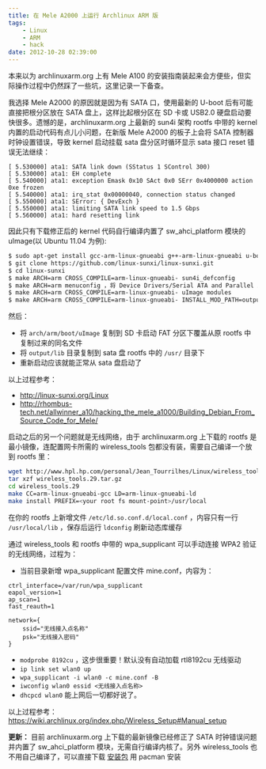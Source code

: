```yaml
---
title: 在 Mele A2000 上运行 Archlinux ARM 版
tags:
    - Linux
    - ARM
    - hack
date: 2012-10-28 02:39:00
---
```


本来以为 archlinuxarm.org 上有 Mele A100 的安装指南装起来会方便些，但实际操作过程中仍然踩了一些坑，这里记录一下备查。

我选择 Mele A2000 的原因就是因为有 SATA 口，使用最新的 U-boot 后有可能直接把根分区放在 SATA 盘上，这样比起根分区在 SD 卡或 USB2.0 硬盘启动要快很多。遗憾的是，archlinuxarm.org 上最新的 sun4i 架构 rootfs 中带的 kernel 内置的启动代码有点儿小问题，在新版 Mele A2000 的板子上会将 SATA 控制器时钟设置错误，导致 kernel 启动挂载 sata 盘分区时循环显示 sata 接口 reset 错误无法继续：
```
[ 5.530000] ata1: SATA link down (SStatus 1 SControl 300)
[ 5.530000] ata1: EH complete
[ 5.540000] ata1: exception Emask 0x10 SAct 0x0 SErr 0x4000000 action 0xe frozen
[ 5.540000] ata1: irq_stat 0x00000040, connection status changed
[ 5.550000] ata1: SError: { DevExch }
[ 5.550000] ata1: limiting SATA link speed to 1.5 Gbps
[ 5.560000] ata1: hard resetting link
```

因此只有下载修正后的 kernel 代码自行编译内置了 sw_ahci_platform 模块的 uImage(以 Ubuntu 11.04 为例):
```bash
$ sudo apt-get install gcc-arm-linux-gnueabi g++-arm-linux-gnueabi u-boot-tools
$ git clone https://github.com/linux-sunxi/linux-sunxi.git
$ cd linux-sunxi
$ make ARCH=arm CROSS_COMPILE=arm-linux-gnueabi- sun4i_defconfig
$ make ARCH=arm menuconfig ，将 Device Drivers/Serial ATA and Parallel ATA drivers/SoftWinner Platform AHCI SATA support 从默认的 module 改为 built-in
$ make ARCH=arm CROSS_COMPILE=arm-linux-gnueabi- uImage modules
$ make ARCH=arm CROSS_COMPILE=arm-linux-gnueabi- INSTALL_MOD_PATH=output modules_install
```
然后：
- 将 `arch/arm/boot/uImage` 复制到 SD 卡启动 FAT 分区下覆盖从原 rootfs 中复制过来的同名文件
- 将 `output/lib` 目录复制到 sata 盘 rootfs 中的 `/usr/` 目录下
- 重新启动应该就能正常从 sata 盘启动了

以上过程参考：
- http://linux-sunxi.org/Linux
- http://rhombus-tech.net/allwinner_a10/hacking_the_mele_a1000/Building_Debian_From_Source_Code_for_Mele/

启动之后的另一个问题就是无线网络，由于 archlinuxarm.org 上下载的 rootfs 是最小镜像，连配置网卡所需的 wireless_tools 包都没有装，需要自己编译一个放到 rootfs 里：
```bash
wget http://www.hpl.hp.com/personal/Jean_Tourrilhes/Linux/wireless_tools.29.tar.gz
tar xzf wireless_tools.29.tar.gz
cd wireless_tools.29
make CC=arm-linux-gnueabi-gcc LD=arm-linux-gnueabi-ld
make install PREFIX=<your root fs mount-point>/usr/local
```
在你的 rootfs 上新增文件 `/etc/ld.so.conf.d/local.conf` ，内容只有一行 `/usr/local/lib` ，保存后运行 `ldconfig` 刷新动态库缓存

通过 wireless_tools 和 rootfs 中带的 wpa_supplicant 可以手动连接 WPA2 验证的无线网络，过程为：
- 当前目录新增 wpa_supplicant 配置文件 mine.conf，内容为：
```
ctrl_interface=/var/run/wpa_supplicant
eapol_version=1
ap_scan=1
fast_reauth=1

network={
    ssid="无线接入点名称"
    psk="无线接入密码"
}
```
- `modprobe 8192cu` ，这步很重要！默认没有自动加载 rtl8192cu 无线驱动
- `ip link set wlan0 up`
- `wpa_supplicant -i wlan0 -c mine.conf -B`
- `iwconfig wlan0 essid <无线接入点名称>`
- `dhcpcd wlan0`
能上网后一切都好说了。

以上过程参考：https://wiki.archlinux.org/index.php/Wireless_Setup#Manual_setup

**更新：** 目前 archlinuxarm.org 上下载的最新镜像已经修正了 SATA 时钟错误问题并内置了 sw_ahci_platform 模块，无需自行编译内核了。另外 wireless_tools 也不用自己编译了，可以直接下载 [安装包](http://cn.mirror.archlinuxarm.org/armv7h/core/wireless_tools-29-8-armv7h.pkg.tar.xz) 用 pacman 安装
